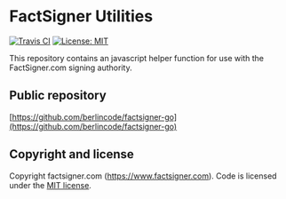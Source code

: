 FactSigner Utilities
====================

[![Travis CI](https://travis-ci.org/berlincode/factsigner-go.svg?branch=master&style=flat)](https://travis-ci.org/berlincode/factsigner-go)
[![License: MIT](https://img.shields.io/badge/License-MIT-yellow.svg)](https://github.com/berlincode/factsigner-go/blob/master/LICENSE)

This repository contains an javascript helper function for use with the FactSigner.com signing
authority.

Public repository
-----------------

[https://github.com/berlincode/factsigner-go](https://github.com/berlincode/factsigner-go)

Copyright and license
---------------------

Copyright factsigner.com (https://www.factsigner.com). Code is licensed under the
[MIT license](./LICENSE).


